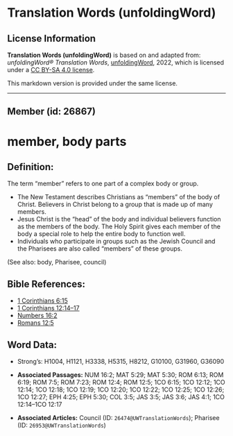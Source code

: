 # Translation Words (unfoldingWord)

## License Information

**Translation Words (unfoldingWord)** is based on and adapted from: _unfoldingWord® Translation Words_, [unfoldingWord](https://unfoldingword.org/utw), 2022, which is licensed under a [CC BY-SA 4.0 license](https://creativecommons.org/licenses/by-sa/4.0/legalcode.en).

This markdown version is provided under the same license.



--------------------------------

## Member (id: 26867)

member, body parts
==================

Definition:
-----------

The term “member” refers to one part of a complex body or group.

* The New Testament describes Christians as “members” of the body of Christ. Believers in Christ belong to a group that is made up of many members.
* Jesus Christ is the “head” of the body and individual believers function as the members of the body. The Holy Spirit gives each member of the body a special role to help the entire body to function well.
* Individuals who participate in groups such as the Jewish Council and the Pharisees are also called “members” of these groups.

(See also: body, Pharisee, council)

Bible References:
-----------------

* [1 Corinthians 6:15](https://ref.ly/1Cor6:15)
* [1 Corinthians 12:14–17](https://ref.ly/1Cor12:14-1Cor12:17)
* [Numbers 16:2](https://ref.ly/Num16:2)
* [Romans 12:5](https://ref.ly/Rom12:5)

Word Data:
----------

* Strong’s: H1004, H1121, H3338, H5315, H8212, G10100, G31960, G36090

* **Associated Passages:** NUM 16:2; MAT 5:29; MAT 5:30; ROM 6:13; ROM 6:19; ROM 7:5; ROM 7:23; ROM 12:4; ROM 12:5; 1CO 6:15; 1CO 12:12; 1CO 12:14; 1CO 12:18; 1CO 12:19; 1CO 12:20; 1CO 12:22; 1CO 12:25; 1CO 12:26; 1CO 12:27; EPH 4:25; EPH 5:30; COL 3:5; JAS 3:5; JAS 3:6; JAS 4:1; 1CO 12:14–1CO 12:17
* **Associated Articles:** Council (ID: `26474@UWTranslationWords`); Pharisee (ID: `26953@UWTranslationWords`)

